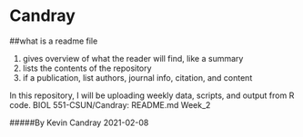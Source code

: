 # Candray
##what is a readme file
  1. gives overview of what the reader will find, like a summary 
  2. lists the contents of the repository
  3. if a publication, list authors, journal info, citation, and content 
  
In this repository, I will be uploading weekly data, scripts, and output from R code.
  BIOL 551-CSUN/Candray:
    README.md
    Week_2
    
#####By Kevin Candray 2021-02-08
